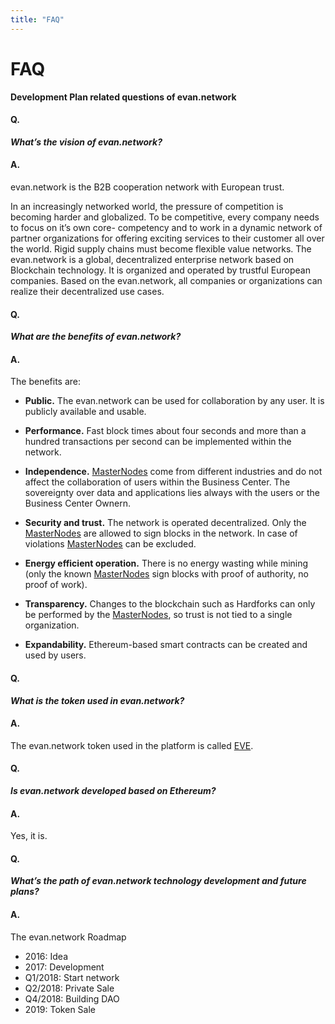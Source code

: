 ```yaml
---
title: "FAQ"
---
```

# FAQ

**Development Plan related questions of evan.network**

#### Q.
***What’s the vision of evan.network?***

#### A.
evan.network is the B2B cooperation network with European trust.

In an increasingly networked world, the pressure of competition is becoming harder and globalized. To be competitive, every company needs to focus on it’s own core- competency and to work in a dynamic network of partner organizations for offering exciting services to their customer all over the world. Rigid supply chains must become flexible value networks. The evan.network is a global, decentralized enterprise network based on Blockchain technology. It is organized and operated by trustful European companies. Based on the evan.network, all companies or organizations can realize their decentralized use cases.

#### Q.
***What are the benefits of evan.network?***

#### A.
The benefits are:
* **Public.** The evan.network can be used for collaboration by any user. It is publicly available and usable.

* **Performance.** Fast block times about four seconds and more than a hundred transactions per second can be implemented within the network.

* **Independence.** [MasterNodes](https://evannetwork.github.io/doc/masternode) come from different industries and do not affect the collaboration of users within the Business Center. The sovereignty over data and applications lies always with the users or the Business Center Ownern.

* **Security and trust.** The network is operated decentralized. Only the [MasterNodes](https://evannetwork.github.io/doc/masternode) are allowed to sign blocks in the network. In case of violations [MasterNodes](https://evannetwork.github.io/doc/masternode) can be excluded.

* **Energy efficient operation.** There is no energy wasting while mining (only the known [MasterNodes](https://evannetwork.github.io/doc/masternode) sign blocks with proof of authority, no proof of work).

* **Transparency.** Changes to the blockchain such as Hardforks can only be performed by the [MasterNodes](https://evannetwork.github.io/doc/masternode), so trust is not tied to a single organization.

* **Expandability.** Ethereum-based smart contracts can be created and used by users.


#### Q.
***What is the token used in evan.network?***

#### A.
The evan.network token used in the platform is called [EVE](https://evannetwork.github.io/doc/eve).

#### Q.
***Is evan.network developed based on Ethereum?***

#### A.
Yes, it is.

#### Q.
***What’s the path of evan.network technology development and future plans?***

#### A.
The evan.network Roadmap
* 2016: Idea
* 2017: Development
* Q1/2018: Start network
* Q2/2018: Private Sale
* Q4/2018: Building DAO
* 2019: Token Sale
